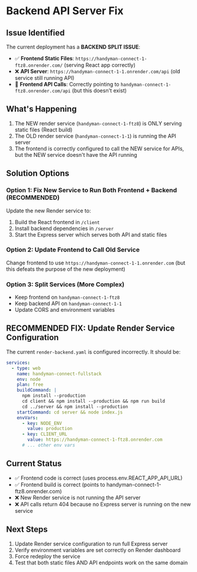 # Backend API Server Fix

## Issue Identified
The current deployment has a **BACKEND SPLIT ISSUE**:

- ✅ **Frontend Static Files**: `https://handyman-connect-1-ftz8.onrender.com/` (serving React app correctly)
- ❌ **API Server**: `https://handyman-connect-1-1.onrender.com/api` (old service still running API)
- 🔄 **Frontend API Calls**: Correctly pointing to `handyman-connect-1-ftz8.onrender.com/api` (but this doesn't exist)

## What's Happening
1. The NEW render service (`handyman-connect-1-ftz8`) is ONLY serving static files (React build)
2. The OLD render service (`handyman-connect-1-1`) is running the API server
3. The frontend is correctly configured to call the NEW service for APIs, but the NEW service doesn't have the API running

## Solution Options

### Option 1: Fix New Service to Run Both Frontend + Backend (RECOMMENDED)
Update the new Render service to:
1. Build the React frontend in `/client`
2. Install backend dependencies in `/server`
3. Start the Express server which serves both API and static files

### Option 2: Update Frontend to Call Old Service
Change frontend to use `https://handyman-connect-1-1.onrender.com` (but this defeats the purpose of the new deployment)

### Option 3: Split Services (More Complex)
- Keep frontend on `handyman-connect-1-ftz8`
- Keep backend API on `handyman-connect-1-1` 
- Update CORS and environment variables

## RECOMMENDED FIX: Update Render Service Configuration

The current `render-backend.yaml` is configured incorrectly. It should be:

```yaml
services:
  - type: web
    name: handyman-connect-fullstack
    env: node
    plan: free
    buildCommand: |
      npm install --production
      cd client && npm install --production && npm run build
      cd ../server && npm install --production
    startCommand: cd server && node index.js
    envVars:
      - key: NODE_ENV
        value: production
      - key: CLIENT_URL
        value: https://handyman-connect-1-ftz8.onrender.com
      # ... other env vars
```

## Current Status
- ✅ Frontend code is correct (uses process.env.REACT_APP_API_URL)
- ✅ Frontend build is correct (points to handyman-connect-1-ftz8.onrender.com)
- ❌ New Render service is not running the API server
- ❌ API calls return 404 because no Express server is running on the new service

## Next Steps
1. Update Render service configuration to run full Express server
2. Verify environment variables are set correctly on Render dashboard
3. Force redeploy the service
4. Test that both static files AND API endpoints work on the same domain
